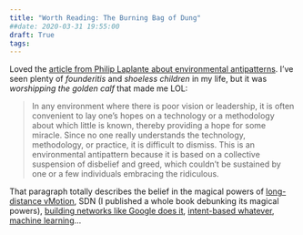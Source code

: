 ```yaml
---
title: "Worth Reading: The Burning Bag of Dung"
##date: 2020-03-31 19:55:00
draft: True
tags:
---
```

Loved the [article from Philip Laplante about environmental antipatterns](http://queue.acm.org/detail.cfm?id=1035617). I’ve seen plenty of *founderitis* and *shoeless children* in my life, but it was *worshipping the golden calf* that made me LOL:

> In any environment where there is poor vision or leadership, it is often convenient to lay one’s hopes on a technology or a methodology about which little is known, thereby providing a hope for some miracle. Since no one really understands the technology, methodology, or practice, it is difficult to dismiss. This is an environmental antipattern because it is based on a collective suspension of disbelief and greed, which couldn’t be sustained by one or a few individuals embracing the ridiculous.

That paragraph totally describes the belief in the magical powers of [long-distance vMotion](http://blog.ipspace.net/2015/02/before-talking-about-vmotion-across.html), SDN (I published a whole book debunking its magical powers), [building networks like Google does it](http://blog.ipspace.net/2016/03/you-want-your-network-to-be-like.html), [intent-based whatever](http://blog.ipspace.net/2017/09/intent-based-hype.html), [machine learning](https://blog.ipspace.net/2020/03/machine-learning-in-networking-products.html)…
